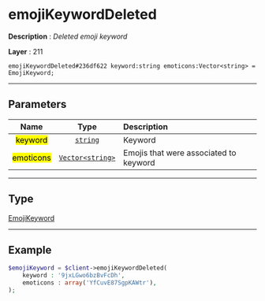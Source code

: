 # emojiKeywordDeleted

**Description** : *Deleted emoji keyword*

**Layer** : 211

```tl
emojiKeywordDeleted#236df622 keyword:string emoticons:Vector<string> = EmojiKeyword;
```

---

## Parameters

| Name | Type | Description |
| :---: | :---: | :--- |
| <mark>keyword</mark> | [`string`](type/string) | Keyword |
| <mark>emoticons</mark> | [`Vector<string>`](type/string) | Emojis that were associated to keyword |

---

## Type

[EmojiKeyword](type/EmojiKeyword)

---

## Example

```php
$emojiKeyword = $client->emojiKeywordDeleted(
	keyword : '9jxLGwo6bzBvFcDh',
	emoticons : array('YfCuvE87SgpKAWtr'),
);
```